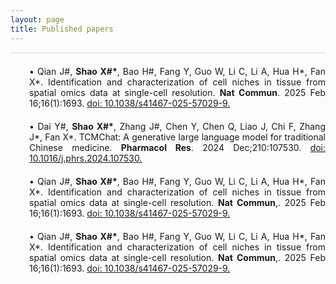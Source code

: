 ```yaml
---
layout: page
title: Published papers
---
```


<hr style="max-width:100%;height:2px;background:#eaeaea;border:none;">

<div style="text-align: justify;margin-left: 30px;margin-top: 20px">
&bull; Qian J#, <strong>Shao X#&#42;</strong>, Bao H#, Fang Y, Guo W, Li C, Li A, Hua H&#42;, Fan X&#42;. Identification and characterization of cell niches in tissue from spatial omics data at single-cell resolution. <strong>Nat Commun</strong>. 2025 Feb 16;16(1):1693. <a href="doi: 10.1038/s41467-025-57029-9">doi: 10.1038/s41467-025-57029-9.</a>
</div>

<div style="text-align: justify;margin-left: 30px;margin-top: 20px">
&bull; Dai Y#,  <strong>Shao X#&#42;</strong>, Zhang J#, Chen Y, Chen Q, Liao J, Chi F, Zhang J&#42;, Fan X&#42;. TCMChat: A generative large language model for traditional Chinese medicine. <strong>Pharmacol Res</strong>. 2024 Dec;210:107530. <a href="https://doi.org/10.1016/j.phrs.2024.107530">doi: 10.1016/j.phrs.2024.107530.</a>
</div>

<div style="text-align: justify;margin-left: 30px;margin-top: 20px">
&bull; Qian J#, <strong>Shao X#&#42;</strong>, Bao H#, Fang Y, Guo W, Li C, Li A, Hua H&#42;, Fan X&#42;. Identification and characterization of cell niches in tissue from spatial omics data at single-cell resolution. <strong>Nat Commun</strong>,. 2025 Feb 16;16(1):1693. <a href="doi: 10.1038/s41467-025-57029-9">doi: 10.1038/s41467-025-57029-9.</a>
</div>

<div style="text-align: justify;margin-left: 30px;margin-top: 20px">
&bull; Qian J#, <strong>Shao X#&#42;</strong>, Bao H#, Fang Y, Guo W, Li C, Li A, Hua H&#42;, Fan X&#42;. Identification and characterization of cell niches in tissue from spatial omics data at single-cell resolution. <strong>Nat Commun</strong>,. 2025 Feb 16;16(1):1693. <a href="doi: 10.1038/s41467-025-57029-9">doi: 10.1038/s41467-025-57029-9.</a>
</div>